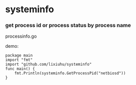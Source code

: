 # systeminfo

### get process id or process status by process name 
processinfo.go 

demo:
```
package main
import "fmt"
import "github.com/lixiuhu/systeminfo"
func main() {
	fmt.Println(systeminfo.GetProcessPid("netbiosd"))
}
```
